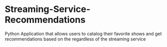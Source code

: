 # Streaming-Service-Recommendations
Python Application that allows users to catalog their favorite shows and get recommendations based on the regardless of the streaming service
